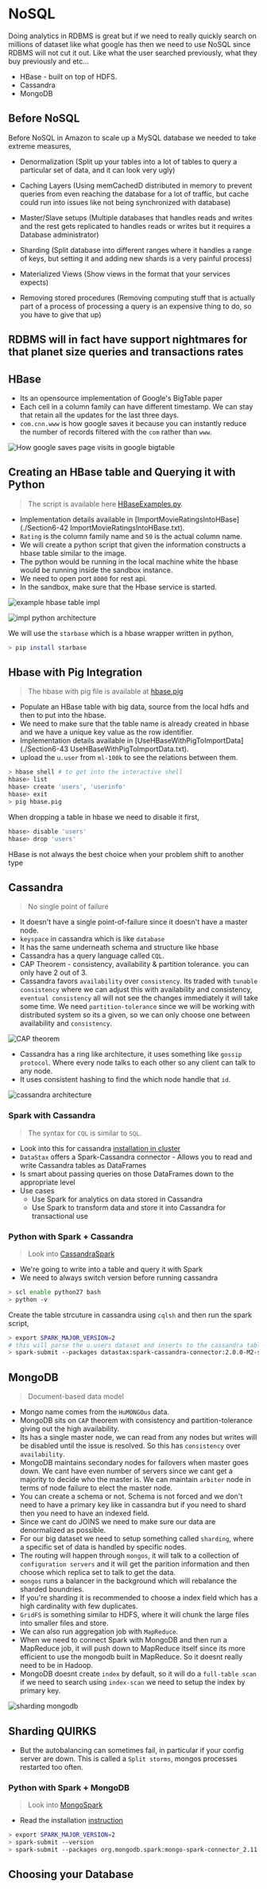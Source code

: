 # NoSQL

Doing analytics in RDBMS is great but if we need to really quickly search on millions of dataset like what google has then we need to use NoSQL since RDBMS will not cut it out. Like what the user searched previously, what they buy previously and etc...

- HBase - built on top of HDFS.
- Cassandra
- MongoDB

## Before NoSQL

Before NoSQL in Amazon to scale up a MySQL database we needed to take extreme measures,

- Denormalization (Split up your tables into a lot of tables to query a particular set of data, and it can look very ugly)

- Caching Layers (Using memCachedD distributed in memory to prevent queries from even reaching the database for a lot of traffic, but cache could run into issues like not being synchronized with database)

- Master/Slave setups (Multiple databases that handles reads and writes and the rest gets replicated to handles reads or writes but it requires a Database administrator)

- Sharding (Split database into different ranges where it handles a range of keys, but setting it and adding new shards is a very painful process)

- Materialized Views (Show views in the format that your services expects)

- Removing stored procedures (Removing computing stuff that is actually part of a process of processing a query is an expensive thing to do, so you have to give that up)

## RDBMS will in fact have support nightmares for that planet size queries and transactions rates

## HBase

- Its an opensource implementation of Google's BigTable paper
- Each cell in a column family can have different timestamp. We can stay that retain all the updates for the last three days.
- `com.cnn.www` is how google saves it because you can instantly reduce the number of records filtered with the `com` rather than `www`.

![How google saves page visits in google bigtable](./docs/01.png)

## Creating an HBase table and Querying it with Python

> The script is available here [HBaseExamples.py](./HBaseExamples.py).

- Implementation details available in [ImportMovieRatingsIntoHBase](./Section6-42 ImportMovieRatingsIntoHBase.txt).
- `Rating` is the column family name and `50` is the actual column name.
- We will create a python script that given the information constructs a hbase table similar to the image.
- The python would be running in the local machine white the hbase would be running inside the sandbox instance. 
- We need to open port `8000` for rest api.
- In the sandbox, make sure that the Hbase service is started.

![example hbase table impl](./docs/02.png)

![impl python architecture](./docs/03.png)

We will use the `starbase` which is a hbase wrapper written in python,

```sh
> pip install starbase
```

## Hbase with Pig Integration

> The hbase with pig file is available at [hbase.pig](./hbase.pig)

- Populate an HBase table with big data, source from the local hdfs and then to put into the hbase.
- We need to make sure that the table name is already created in hbase and we have a unique key value as the row identifier.
- Implementation details available in [UseHBaseWithPigToImportData](./Section6-43 UseHBaseWithPigToImportData.txt).
- upload the `u.user` from `ml-100k` to see the relations between them.

```sh
> hbase shell # to get into the interactive shell
hbase> list
hbase> create 'users', 'userinfo'
hbase> exit
> pig hbase.pig
```

When dropping a table in hbase we need to disable it first,

```sh
hbase> disable 'users'
hbase> drop 'users'
```

HBase is not always the best choice when your problem shift to another type

## Cassandra

> No single point of failure

- It doesn't have a single point-of-failure since it doesn't have a master node.
- `keyspace` in cassandra which is like `database`
- It has the same underneath schema and structure like hbase
- Cassandra has a query language called `CQL`.
- CAP Theorem - consistency, availability & partition tolerance. you can only have 2 out of 3.
- Cassandra favors `availability` over `consistency`. Its traded with `tunable consistency` where we can adjust this with availability and consistency, `eventual consistency` all will not see the changes immediately it will take some time. We need `partition-tolerance` since we will be working with distributed system so its a given, so we can only choose one between availability and `consistency`.

![CAP theorem](./docs/04.png)

- Cassandra has a ring like architecture, it uses something like `gossip protocol`. Where every node talks to each other so any client can talk to any node.
- It uses consistent hashing to find the which node handle that `id`.

![cassandra architecture](./docs/05.png)

### Spark with Cassandra

> The syntax for `CQL` is similar to `SQL`.

- Look into this for cassandra [installation in cluster](./Section6-45%20InstallingCassandra.txt)
- `DataStax` offers a Spark-Cassandra connector - Allows you to read and write Cassandra tables as DataFrames
- Is smart about passing queries on those DataFrames down to the appropriate level
- Use cases
  - Use Spark for analytics on data stored in Cassandra
  - Use Spark to transform data and store it into Cassandra for transactional use

### Python with Spark + Cassandra

> Look into [CassandraSpark](./CassandraSpark.py)

- We're going to write into a table and query it with Spark
- We need to always switch version before running cassandra

```sh
> scl enable python27 bash
> python -v
```

Create the table strcuture in cassandra using `cqlsh` and then run the spark script,

```sh
> export SPARK_MAJOR_VERSION=2
# this will parse the u.users dataset and inserts to the cassandra table/keyspace created
> spark-submit --packages datastax:spark-cassandra-connector:2.0.0-M2-s_2.11 CassandraSpark.py # we stepup the env
```

## MongoDB

> Document-based data model

- Mongo name comes from the `HuMONGOus` data.
- MongoDB sits on `CAP` theorem with consistency and partition-tolerance giving out the high availability.
- Its has a single master node, we can read from any nodes but writes will be disabled until the issue is resolved. So this has `consistency` over `availability`.
- MongoDB maintains secondary nodes for failovers when master goes down. We cant have even number of servers since we cant get a majority to decide who the master is. We can maintain `arbiter` node in terms of node failure to elect the master node.
- You can create a schema or not. Schema is not forced and we don't need to have a primary key like in cassandra but if you need to shard then you need to have an indexed field.
- Since we cant do JOINS we need to make sure our data are denormalized as possible.
- For our big dataset we need to setup something called `sharding`, where a specific set of data is handled by specific nodes.
- The routing will happen through `mongos`, it will talk to a collection of `configuration servers` and it will get the parition information and then choose which replica set to talk to get the data.
- `mongos` runs a balancer in the background which will rebalance the sharded boundries.
- If you're sharding it is recommended to choose a index field which has a high cardinality with few duplicates.
- `GridFS` is something similar to HDFS, where it will chunk the large files into smaller files and store.
- We can also run aggregation job with `MapReduce`.
- When we need to connect Spark with MongoDB and then run a MapReduce job, it will push down to MapReduce itself since its more efficient to use the mongodb built in MapReduce. So it doesnt really need to be in Hadoop.
- MongoDB doesnt create `index` by default, so it will do a `full-table scan` if we need to search using `index-scan` we need to setup the index by primary key.

![sharding mongodb](./docs/06.png)

## Sharding QUIRKS

- But the autobalancing can sometimes fail, in particular if your config server are down. This is called a `Split storms`, mongos processes restarted too often.

### Python with Spark + MongoDB

> Look into [MongoSpark](./MongoSpark.py)

- Read the installation [instruction](./Section6-48%20InstallMongoDBAndIntegrateSparkWithMongoDB.txt)

```sh
> export SPARK_MAJOR_VERSION=2
> spark-submit --version
> spark-submit --packages org.mongodb.spark:mongo-spark-connector_2.11:2.2.0 MongoSpark.py
```

## Choosing your Database
